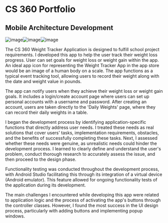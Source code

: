 # CS 360 Portfolio 
## Mobile Architecture Development
![image](https://user-images.githubusercontent.com/91644837/208324299-6819fc8a-efdf-47c6-92dc-f66e572e8db3.png)![image](https://user-images.githubusercontent.com/91644837/208324940-2c7cce95-47cc-4166-988f-562c4f6893b6.png)![image](https://user-images.githubusercontent.com/91644837/208324991-9c536d31-587c-410b-aa76-44c7c1776cdd.png)

The CS 360 Weight Tracker Application is designed to fulfill school project requirements. I developed this app to help the user track their weight loss progress. User can set goals for weight loss or weight gain within the app. An ideal app icon for representing the Weight Tracker App in the app store would be an image of a human body on a scale. The app functions as a typical event tracking tool, allowing users to record their weight along with the date and weight value in pounds.

The app can notify users when they achieve their weight loss or weight gain goals. It includes a login/create account page where users can set up personal accounts with a username and password. After creating an account, users are taken directly to the 'Daily Weights' page, where they can record their daily weights in a table.

I began the development process by identifying application-specific functions that directly address user needs. I treated these needs as real solutions that cover users' tasks, implementation requirements, obstacles, and the benefits of successfully completing these tasks. Next, I assessed whether these needs were genuine, as unrealistic needs could hinder the development process. I learned to clearly define and understand the user's problem, conduct thorough research to accurately assess the issue, and then proceed to the design phase.

Functionality testing was conducted throughout the development process, with Android Studio facilitating this through its integration of a virtual device (Android emulator). This feature allowed for ongoing functionality tests of the application during its development.

The main challenges I encountered while developing this app were related to application logic and the process of activating the app's buttons through the controller classes. However, I found the most success in the UI design process, particularly with adding buttons and implementing popup windows.